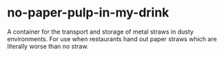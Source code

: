# no-paper-pulp-in-my-drink
A container for the transport and storage of metal straws in dusty environments. For use when restaurants hand out paper straws which are literally worse than no straw.
